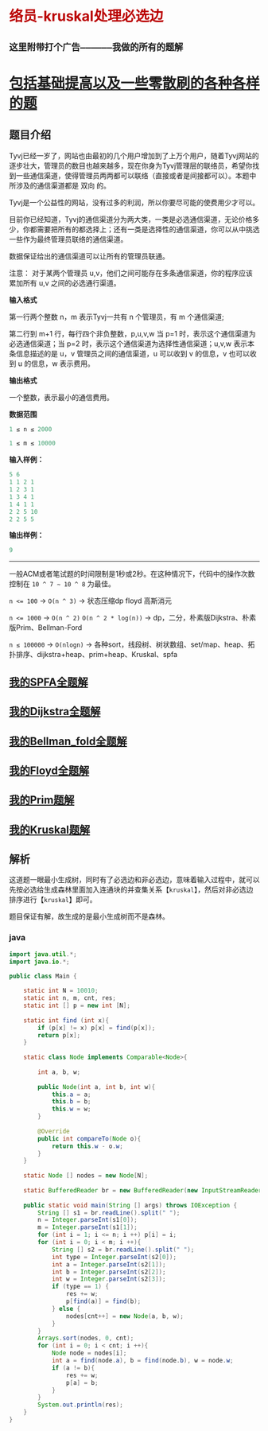 # <font color='bb000'>络员-kruskal处理必选边</font>
## **`这里附带打个广告——————我做的所有的题解`**

# [包括基础提高以及一些零散刷的各种各样的题](https://www.acwing.com/blog/content/33005/) 

## 题目介绍

Tyvj已经一岁了，网站也由最初的几个用户增加到了上万个用户，随着Tyvj网站的逐步壮大，管理员的数目也越来越多，现在你身为Tyvj管理层的联络员，希望你找到一些通信渠道，使得管理员两两都可以联络（直接或者是间接都可以）。本题中所涉及的通信渠道都是 双向 的。

Tyvj是一个公益性的网站，没有过多的利润，所以你要尽可能的使费用少才可以。

目前你已经知道，Tyvj的通信渠道分为两大类，一类是必选通信渠道，无论价格多少，你都需要把所有的都选择上；还有一类是选择性的通信渠道，你可以从中挑选一些作为最终管理员联络的通信渠道。

数据保证给出的通信渠道可以让所有的管理员联通。

注意： 对于某两个管理员 u,v，他们之间可能存在多条通信渠道，你的程序应该累加所有 u,v 之间的必选通行渠道。

**输入格式**

第一行两个整数 n，m 表示Tyvj一共有 n 个管理员，有 m 个通信渠道;

第二行到 m+1 行，每行四个非负整数，p,u,v,w 当 p=1 时，表示这个通信渠道为必选通信渠道；当 p=2 时，表示这个通信渠道为选择性通信渠道；u,v,w 表示本条信息描述的是 u，v 管理员之间的通信渠道，u 可以收到 v 的信息，v 也可以收到 u 的信息，w 表示费用。

**输出格式**

一个整数，表示最小的通信费用。

**数据范围**

```java
1 ≤ n ≤ 2000

1 ≤ m ≤ 10000
```

**输入样例：**
```java
5 6
1 1 2 1
1 2 3 1
1 3 4 1
1 4 1 1
2 2 5 10
2 2 5 5
```

**输出样例：**

```java
9
```

----------

一般ACM或者笔试题的时间限制是1秒或2秒。在这种情况下，代码中的操作次数控制在 `10 ^ 7 ∼ 10 ^ 8` 为最佳。

`n <= 100` -> `O(n ^ 3)` -> 状态压缩dp floyd 高斯消元

`n <= 1000` -> `O(n ^ 2)` `O(n ^ 2 * log(n))` -> dp，二分，朴素版Dijkstra、朴素版Prim、Bellman-Ford

`n ≤ 100000`  -> `O(nlogn)` -> 各种sort，线段树、树状数组、set/map、heap、拓扑排序、dijkstra+heap、prim+heap、Kruskal、spfa

## [我的SPFA全题解](https://www.acwing.com/solution/content/184825/) 

##  [我的Dijkstra全题解](https://www.acwing.com/solution/content/184816/) 

## [我的Bellman_fold全题解](https://www.acwing.com/solution/content/189425/)

## [我的Floyd全题解](https://www.acwing.com/solution/content/189426/)

##  [我的Prim题解](https://www.acwing.com/solution/content/143780/)

##  [我的Kruskal题解](https://www.acwing.com/solution/content/189531/)


## 解析

这道题一眼最小生成树，同时有了必选边和非必选边，意味着输入过程中，就可以先按必选给生成森林里面加入连通块的并查集关系【`kruskal`】，然后对非必选边排序进行【`kruskal`】即可。

题目保证有解，故生成的是最小生成树而不是森林。

### java 

```java
import java.util.*;
import java.io.*;

public class Main {
    
    static int N = 10010;
    static int n, m, cnt, res;
    static int [] p = new int [N];
    
    static int find (int x){
        if (p[x] != x) p[x] = find(p[x]);
        return p[x];
    }
        
    static class Node implements Comparable<Node>{
        
        int a, b, w;
        
        public Node(int a, int b, int w){
            this.a = a;
            this.b = b;
            this.w = w;
        }
        
        @Override
        public int compareTo(Node o){
            return this.w - o.w;
        }
    }
    
    static Node [] nodes = new Node[N];
        
    static BufferedReader br = new BufferedReader(new InputStreamReader(System.in));
    
    public static void main(String [] args) throws IOException {
        String [] s1 = br.readLine().split(" ");
        n = Integer.parseInt(s1[0]);
        m = Integer.parseInt(s1[1]);
        for (int i = 1; i <= n; i ++) p[i] = i;
        for (int i = 0; i < m; i ++){
            String [] s2 = br.readLine().split(" ");
            int type = Integer.parseInt(s2[0]);
            int a = Integer.parseInt(s2[1]);
            int b = Integer.parseInt(s2[2]);
            int w = Integer.parseInt(s2[3]);
            if (type == 1) {
                res += w;
                p[find(a)] = find(b);
            } else {
                nodes[cnt++] = new Node(a, b, w);
            }
        }
        Arrays.sort(nodes, 0, cnt);
        for (int i = 0; i < cnt; i ++){
            Node node = nodes[i];
            int a = find(node.a), b = find(node.b), w = node.w;
            if (a != b){
                res += w;
                p[a] = b;
            }
        }
        System.out.println(res);
    }
}
```